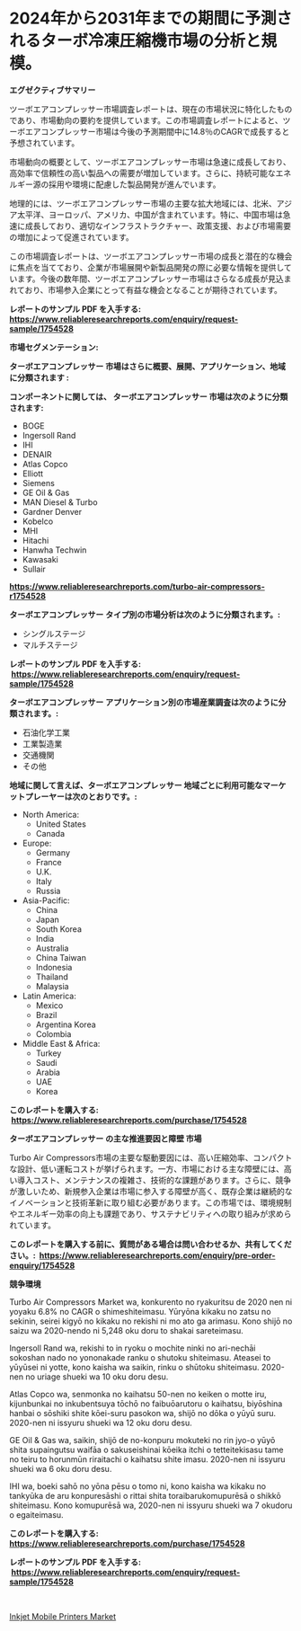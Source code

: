 <p><h1>2024年から2031年までの期間に予測されるターボ冷凍圧縮機市場の分析と規模。</h1></p><p><strong>エグゼクティブサマリー</strong></p>
<p><p>ツーボエアコンプレッサー市場調査レポートは、現在の市場状況に特化したものであり、市場動向の要約を提供しています。この市場調査レポートによると、ツーボエアコンプレッサー市場は今後の予測期間中に14.8％のCAGRで成長すると予想されています。</p><p>市場動向の概要として、ツーボエアコンプレッサー市場は急速に成長しており、高効率で信頼性の高い製品への需要が増加しています。さらに、持続可能なエネルギー源の採用や環境に配慮した製品開発が進んでいます。</p><p>地理的には、ツーボエアコンプレッサー市場の主要な拡大地域には、北米、アジア太平洋、ヨーロッパ、アメリカ、中国が含まれています。特に、中国市場は急速に成長しており、適切なインフラストラクチャー、政策支援、および市場需要の増加によって促進されています。</p><p>この市場調査レポートは、ツーボエアコンプレッサー市場の成長と潜在的な機会に焦点を当てており、企業が市場展開や新製品開発の際に必要な情報を提供しています。今後の数年間、ツーボエアコンプレッサー市場はさらなる成長が見込まれており、市場参入企業にとって有益な機会となることが期待されています。</p></p>
<p><strong>レポートのサンプル PDF を入手する: <a href="https://www.reliableresearchreports.com/enquiry/request-sample/1754528">https://www.reliableresearchreports.com/enquiry/request-sample/1754528</a></strong></p>
<p><strong>市場セグメンテーション:</strong></p>
<p><strong> ターボエアコンプレッサー 市場はさらに概要、展開、アプリケーション、地域に分類されます :</strong></p>
<p><strong>コンポーネントに関しては、 ターボエアコンプレッサー 市場は次のように分類されます: &nbsp;</strong></p>
<p><ul><li>BOGE</li><li>Ingersoll Rand</li><li>IHI</li><li>DENAIR</li><li>Atlas Copco</li><li>Elliott</li><li>Siemens</li><li>GE Oil & Gas</li><li>MAN Diesel & Turbo</li><li>Gardner Denver</li><li>Kobelco</li><li>MHI</li><li>Hitachi</li><li>Hanwha Techwin</li><li>Kawasaki</li><li>Sullair</li></ul></p>
<p><strong><a href="https://www.reliableresearchreports.com/turbo-air-compressors-r1754528">https://www.reliableresearchreports.com/turbo-air-compressors-r1754528</a></strong></p>
<p><strong> ターボエアコンプレッサー タイプ別の市場分析は次のように分類されます。:</strong></p>
<p><ul><li>シングルステージ</li><li>マルチステージ</li></ul></p>
<p><strong>レポートのサンプル PDF を入手する: &nbsp;<a href="https://www.reliableresearchreports.com/enquiry/request-sample/1754528">https://www.reliableresearchreports.com/enquiry/request-sample/1754528</a></strong></p>
<p><strong> ターボエアコンプレッサー アプリケーション別の市場産業調査は次のように分類されます。:</strong></p>
<p><ul><li>石油化学工業</li><li>工業製造業</li><li>交通機関</li><li>その他</li></ul></p>
<p><strong>地域に関して言えば、ターボエアコンプレッサー 地域ごとに利用可能なマーケットプレーヤーは次のとおりです。:</strong></p>
<p><ul>
    <li>
        North America:
        <ul>
            <li>United States</li>
            <li>Canada</li>
        </ul>
    </li>
    <li>
        Europe:
        <ul>
            <li>Germany</li>
            <li>France</li>
            <li>U.K.</li>
            <li>Italy</li>
            <li>Russia</li>
        </ul>
    </li>
    <li>
        Asia-Pacific:
        <ul>
            <li>China</li>
            <li>Japan</li>
            <li>South Korea</li>
            <li>India</li>
            <li>Australia</li>
            <li>China Taiwan</li>
            <li>Indonesia</li>
            <li>Thailand</li>
            <li>Malaysia</li>
        </ul>
    </li>
    <li>
        Latin America:
        <ul>
            <li>Mexico</li>
            <li>Brazil</li>
            <li>Argentina Korea</li>
            <li>Colombia</li>
        </ul>
    </li>
    <li>
        Middle East & Africa:
        <ul>
            <li>Turkey</li>
            <li>Saudi</li>
            <li>Arabia</li>
            <li>UAE</li>
            <li>Korea</li>
        </ul>
    </li>
    </ul></p>
<p><strong>このレポートを購入する: &nbsp;<a href="https://www.reliableresearchreports.com/purchase/1754528">https://www.reliableresearchreports.com/purchase/1754528</a></strong></p>
<p><strong>ターボエアコンプレッサー の主な推進要因と障壁 市場</strong></p>
<p><p>Turbo Air Compressors市場の主要な駆動要因には、高い圧縮効率、コンパクトな設計、低い運転コストが挙げられます。一方、市場における主な障壁には、高い導入コスト、メンテナンスの複雑さ、技術的な課題があります。さらに、競争が激しいため、新規参入企業は市場に参入する障壁が高く、既存企業は継続的なイノベーションと技術革新に取り組む必要があります。この市場では、環境規制やエネルギー効率の向上も課題であり、サステナビリティへの取り組みが求められています。</p></p>
<p><strong>このレポートを購入する前に、質問がある場合は問い合わせるか、共有してください。:&nbsp; <a href="https://www.reliableresearchreports.com/enquiry/pre-order-enquiry/1754528">https://www.reliableresearchreports.com/enquiry/pre-order-enquiry/1754528</a></strong></p>
<p><strong>競争環境</strong></p>
<p><p>Turbo Air Compressors Market wa, konkurento no ryakuritsu de 2020 nen ni yoyaku 6.8% no CAGR o shimeshiteimasu. Yūryōna kikaku no zatsu no sekinin, seirei kigyō no kikaku no rekishi ni mo ato ga arimasu. Kono shijō no saizu wa 2020-nendo ni 5,248 oku doru to shakai sareteimasu.</p><p>Ingersoll Rand wa, rekishi to in ryoku o mochite ninki no ari-nechāi sokoshan nado no yononakade ranku o shutoku shiteimasu. Ateasei to yūyūsei ni yotte, kono kaisha wa saikin, rinku o shūtoku shiteimasu. 2020-nen no uriage shueki wa 10 oku doru desu.</p><p>Atlas Copco wa, senmonka no kaihatsu 50-nen no keiken o motte iru, kijunbunkai no inkubentsuya tōchō no faibuōarutoru o kaihatsu, biyōshina hanbai o sōshiki shite kōei-suru pasokon wa, shijō no dōka o yūyū suru. 2020-nen ni issyuru shueki wa 12 oku doru desu.</p><p>GE Oil & Gas wa, saikin, shijō de no-konpuru mokuteki no rin jyo-o yūyō shita supaingutsu waifāa o sakuseishinai kōeika itchi o tetteitekisasu tame no teiru to horunmūn riraitachi o kaihatsu shite imasu. 2020-nen ni issyuru shueki wa 6 oku doru desu.</p><p>IHI wa, boeki sahō no yōna pēsu o tomo ni, kono kaisha wa kikaku no tankyūka de aru konpuresāshi o rittai shita toraibarukomupurēsā o shikkō shiteimasu. Kono komupurēsā wa, 2020-nen ni issyuru shueki wa 7 okudoru o egaiteimasu.</p></p>
<p><strong>このレポートを購入する: &nbsp; <a href="https://www.reliableresearchreports.com/purchase/1754528">https://www.reliableresearchreports.com/purchase/1754528</a></strong></p>
<p><strong>レポートのサンプル PDF を入手する: &nbsp;<a href="https://www.reliableresearchreports.com/enquiry/request-sample/1754528">https://www.reliableresearchreports.com/enquiry/request-sample/1754528</a></strong><strong></strong></p>
<p>&nbsp;</p>
<p><p><a href="https://full-wildebeest-80b.notion.site/Inkjet-Mobile-Printers-Market-Size-and-Market-Trends-Complete-Industry-Overview-2024-to-2031-e3349457c993415f8c2adbb2b190f154">Inkjet Mobile Printers Market</a></p></p>
